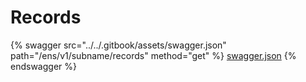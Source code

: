 # Records

{% swagger src="../../.gitbook/assets/swagger.json" path="/ens/v1/subname/records" method="get" %}
[swagger.json](../../.gitbook/assets/swagger.json)
{% endswagger %}
